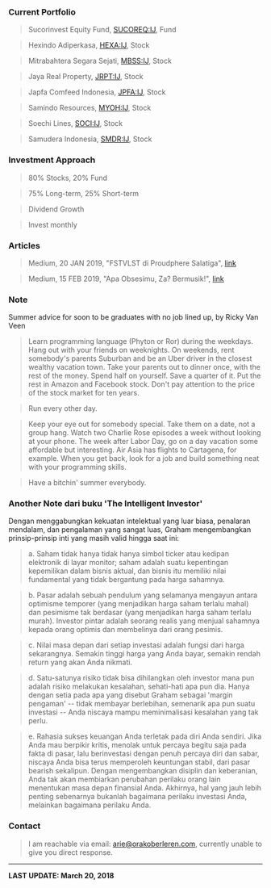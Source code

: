 ### Current Portfolio

>Sucorinvest Equity Fund, [SUCOREQ:IJ](https://www.bloomberg.com/quote/SUCOREQ:IJ), Fund

>Hexindo Adiperkasa, [HEXA:IJ](https://www.bloomberg.com/quote/HEXA:IJ), Stock

>Mitrabahtera Segara Sejati, [MBSS:IJ](https://www.bloomberg.com/quote/MBSS:IJ), Stock

>Jaya Real Property, [JRPT:IJ](https://www.bloomberg.com/quote/JRPT:IJ), Stock

>Japfa Comfeed Indonesia, [JPFA:IJ](https://www.bloomberg.com/quote/JPFA:IJ), Stock

>Samindo Resources, [MYOH:IJ](https://www.bloomberg.com/quote/MYOH:IJ), Stock

>Soechi Lines, [SOCI:IJ](https://bloomberg.com/quote/SOCI:IJ), Stock

>Samudera Indonesia, [SMDR:IJ](https://www.bloomberg.com/quote/SMDR:IJ), Stock


### Investment Approach

>80% Stocks, 20% Fund

>75% Long-term, 25% Short-term

>Dividend Growth

>Invest monthly

### Articles

>Medium, 20 JAN 2019, "FSTVLST di Proudphere Salatiga", [link](https://medium.com/@orakoberleren/fstvlst-di-proudphere-salatiga-78256295d60c)

>Medium, 15 FEB 2019, "Apa Obsesimu, Za? Bermusik!", [link](https://medium.com/@orakoberleren/apa-obsesimu-za-bermusik-e42c997f77f9)

### Note
Summer advice for soon to be graduates with no job lined up, by Ricky Van Veen
>Learn programming language (Phyton or Ror) during the weekdays. Hang out with your friends on weeknights. On weekends, rent somebody's parents Suburban and be an Uber driver in the closest wealthy vacation town. Take your parents out to dinner once, with the rest of the money. Spend half on yourself. Save a quarter of it. Put the rest in Amazon and Facebook stock. Don't pay attention to the price of the stock market for ten years.

>Run every other day.

>Keep your eye out for somebody special. Take them on a date, not a group hang. Watch two Charlie Rose episodes a week without looking at your phone. The week after Labor Day, go on a day vacation some affordable but interesting. Air Asia has flights to Cartagena, for example. When you get back, look for a job and build something neat with your programming skills.

>Have a bitchin' summer everybody.

### Another Note dari buku 'The Intelligent Investor'
Dengan menggabungkan kekuatan intelektual yang luar biasa, penalaran mendalam, dan pengalaman yang sangat luas, Graham mengembangkan prinsip-prinsip inti yang masih valid hingga saat ini:
>a. Saham tidak hanya tidak hanya simbol ticker atau kedipan elektronik di layar monitor; saham adalah suatu kepentingan kepemilikan dalam bisnis aktual, dan bisnis itu memiliki nilai fundamental yang tidak bergantung pada harga sahamnya.

>b. Pasar adalah sebuah pendulum yang selamanya mengayun antara optimisme temporer (yang menjadikan harga saham terlalu mahal) dan pesimisme tak berdasar (yang menjadikan harga saham terlalu murah). Investor pintar adalah seorang realis yang menjual sahamnya kepada orang optimis dan membelinya dari orang pesimis.

>c. Nilai masa depan dari setiap investasi adalah fungsi dari harga sekarangnya. Semakin tinggi harga yang Anda bayar, semakin rendah return yang akan Anda nikmati.

>d. Satu-satunya risiko tidak bisa dihilangkan oleh investor mana pun adalah risiko melakukan kesalahan, sehati-hati apa pun dia. Hanya dengan setia pada apa yang disebut Graham sebagai 'margin pengaman' -- tidak membayar berlebihan, semenarik apa pun suatu investasi -- Anda niscaya mampu meminimalisasi kesalahan yang tak perlu.

>e. Rahasia sukses keuangan Anda terletak pada diri Anda sendiri. Jika Anda mau berpikir kritis, menolak untuk percaya begitu saja pada fakta di pasar, lalu berinvestasi dengan penuh percaya diri dan sabar, niscaya Anda bisa terus memperoleh keuntungan stabil, dari pasar bearish sekalipun. Dengan mengembangkan disiplin dan keberanian, Anda tak akan membiarkan perubahan perilaku orang lain menentukan masa depan finansial Anda. Akhirnya, hal yang jauh lebih penting sebenarnya bukanlah bagaimana perilaku investasi Anda, melainkan bagaimana perilaku Anda.


### Contact

>I am reachable via email: [arie@orakoberleren.com](mailto:arie@orakoberleren.com), currently unable to give you direct response.

---

**LAST UPDATE: March 20, 2018**





